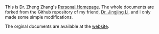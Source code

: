 This is Dr. Zheng Zhang's [Personal Homepage](http://zhengzhang.vip/). The whole documents are forked from the Github repository of my friend, [Dr. Jingjing Li](https://lijin118.github.io/), and I only made some simple modifications.

The orginal documents are available at the [website](https://github.com/lijin118/lijin118.github.io).
